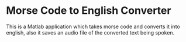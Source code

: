# Morse Code to English Converter
This is a Matlab application which takes morse code and converts it into english, also it saves an audio file of the converted text being spoken.
